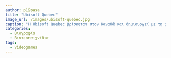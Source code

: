 ```yaml
---
author: p19pasa
title: "Ubisoft Quebec"
image_url: /images/ubisoft-quebec.jpg
caption: "Η Ubisoft Quebec βρίσκεται στον Καναδά και δημιουργεί με τη χρήση προγραμματισμού βιντεοπαιχνίδια. Διαθέτει επίσης ένα στούντιο στην πόλη του Κεμπέκ, που ιδρύθηκε το 2005. Οι ιδρυτές της Ubisoft Quebec ήταν οι Nicolas Rioux και Andrée Cossette, οι οποίοι ήταν γνωστοί για τη δουλειά τους πάνω στη σειρά βιντεοπαιχνιδιών Assassin's Creed. Μετά το βιντεοπαιχνίδι Assassin's Creed Origins, που είχε δημιουργήσει το 2017, στόχος της Ubisoft Quebec ήταν η συνέχιση του παιχνιδιού αυτού με το βιντεοπαιχνίδι Assassin's Creed Οdyssey, το οποίο κυκλοφόρησε στην αγορά το 2018."
categories:
  - Βιογραφία 
  - Βιντεοπαιχνίδια
tags:
  - Videogames
---
```

